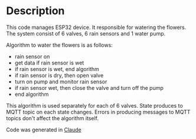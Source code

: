 # Description

This code manages ESP32 device. It responsible for watering the flowers. The system consist of 6 valves, 6 rain sensors and 1 water pump.

Algorithm to water the flowers is as follows:
* rain sensor on
* get data if rain sensor is wet
* if rain sensor is wet, end algorithm
* if rain sensor is dry, then open valve
* turn on pump and monitor rain sensor
* if rain sensor wet, then close the valve and turn off the pump
* end algorithm

This algorithm is used separately for each of 6 valves. State produces to MQTT topic on each state changes. Errors in producing messages to MQTT topics don't affect the algorithm itself.

Code was generated in [Claude](https://claude.ai/chat/391e9870-78b7-48cb-8733-b0c53d5dfb42)
